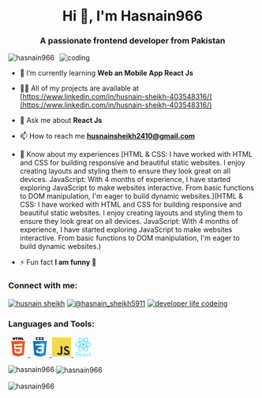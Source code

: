 <h1 align="center">Hi 👋, I'm Hasnain966</h1>
<h3 align="center">A passionate frontend developer from Pakistan</h3>

<img align="right" alt="coding" width="400" src="https://camo.githubusercontent.com/4d9f5ecceb711eec6e2018f38a5677dc657c9738d4a65ba3b928c41c0a45b439/68747470733a2f2f6d69726f2e6d656469756d2e636f6d2f6d61782f313336302f302a37513379765349765f7430696f4a2d5a2e676966">

<p align="left"> <img src="https://komarev.com/ghpvc/?username=hasnain966&label=Profile%20views&color=0e75b6&style=flat" alt="hasnain966" /> </p>

- 🌱 I’m currently learning **Web an Mobile App React Js**

- 👨‍💻 All of my projects are available at [https://www.linkedin.com/in/husnain-sheikh-403548316/](https://www.linkedin.com/in/husnain-sheikh-403548316/)

- 💬 Ask me about **React Js**

- 📫 How to reach me **husnainsheikh2410@gmail.com**

- 📄 Know about my experiences [HTML & CSS: I have worked with HTML and CSS for building responsive and beautiful static websites. I enjoy creating layouts and styling them to ensure they look great on all devices. JavaScript: With 4 months of experience, I have started exploring JavaScript to make websites interactive. From basic functions to DOM manipulation, I'm eager to build dynamic websites.](HTML & CSS: I have worked with HTML and CSS for building responsive and beautiful static websites. I enjoy creating layouts and styling them to ensure they look great on all devices. JavaScript: With 4 months of experience, I have started exploring JavaScript to make websites interactive. From basic functions to DOM manipulation, I'm eager to build dynamic websites.)

- ⚡ Fun fact **I am funny 🥳**

<h3 align="left">Connect with me:</h3>
<p align="left">
<a href="https://linkedin.com/in/husnain sheikh" target="blank"><img align="center" src="https://raw.githubusercontent.com/rahuldkjain/github-profile-readme-generator/master/src/images/icons/Social/linked-in-alt.svg" alt="husnain sheikh" height="30" width="40" /></a>
<a href="https://instagram.com/@hasnain_sheikh5911" target="blank"><img align="center" src="https://raw.githubusercontent.com/rahuldkjain/github-profile-readme-generator/master/src/images/icons/Social/instagram.svg" alt="@hasnain_sheikh5911" height="30" width="40" /></a>
<a href="https://www.youtube.com/c/developer life codeing" target="blank"><img align="center" src="https://raw.githubusercontent.com/rahuldkjain/github-profile-readme-generator/master/src/images/icons/Social/youtube.svg" alt="developer life codeing" height="30" width="40" /></a>
</p>

<h3 align="left">Languages and Tools:</h3>
<p align="left">  <a href="https://www.w3.org/html/" target="_blank" rel="noreferrer"> <img src="https://raw.githubusercontent.com/devicons/devicon/master/icons/html5/html5-original-wordmark.svg" alt="html5" width="40" height="40"/> </a>  <a href="https://www.w3schools.com/css/" target="_blank" rel="noreferrer"> <img src="https://raw.githubusercontent.com/devicons/devicon/master/icons/css3/css3-original-wordmark.svg" alt="css3" width="40" height="40"/> </a><a href="https://developer.mozilla.org/en-US/docs/Web/JavaScript" target="_blank" rel="noreferrer"> <img src="https://raw.githubusercontent.com/devicons/devicon/master/icons/javascript/javascript-original.svg" alt="javascript" width="40" height="40"/> </a> <a href="https://reactjs.org/" target="_blank" rel="noreferrer"> <img src="https://raw.githubusercontent.com/devicons/devicon/master/icons/react/react-original-wordmark.svg" alt="react" width="40" height="40"/> </a> </p>

<p><img align="left" src="https://github-readme-stats.vercel.app/api/top-langs?username=hasnain966&show_icons=true&locale=en&layout=compact" alt="hasnain966" /></p>

<p>&nbsp;<img align="center" src="https://github-readme-stats.vercel.app/api?username=hasnain966&show_icons=true&locale=en" alt="hasnain966" /></p>

<p><img align="center" src="https://github-readme-streak-stats.herokuapp.com/?user=hasnain966&" alt="hasnain966" /></p>
 
